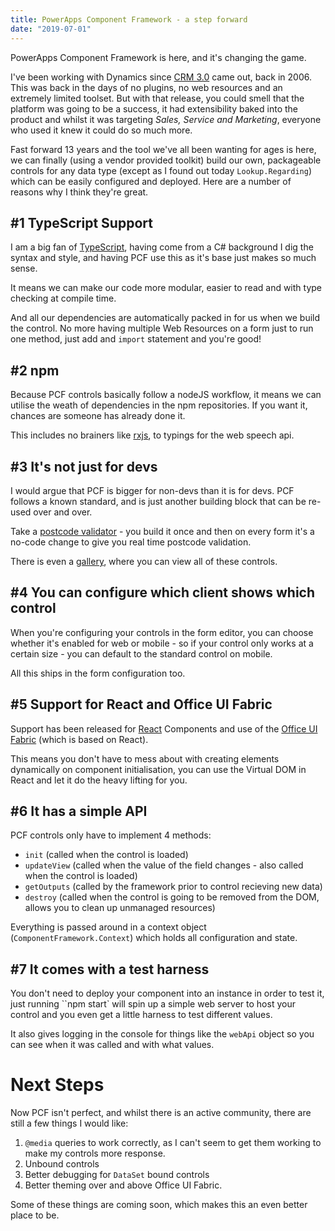 ```yaml
---
title: PowerApps Component Framework - a step forward
date: "2019-07-01"
---
```


PowerApps Component Framework is here, and it's changing the game.

<!-- end -->

I've been working with Dynamics since [CRM 3.0](https://en.wikipedia.org/wiki/Microsoft_Dynamics_CRM) came out, back in 2006. This was back in the days of no plugins, no web resources and an extremely limited toolset. But with that release, you could smell that the platform was going to be a success, it had extensibility baked into the product and whilst it was targeting *Sales, Service and Marketing*, everyone who used it knew it could do so much more.

Fast forward 13 years and the tool we've all been wanting for ages is here, we can finally (using a vendor provided toolkit) build our own, packageable controls for any data type (except as I found out today `Lookup.Regarding`) which can be easily configured and deployed. Here are a number of reasons why I think they're great.

## #1 TypeScript Support

I am a big fan of [TypeScript](https://www.typescriptlang.org/), having come from a C# background I dig the syntax and style, and having PCF use this as it's base just makes so much sense.

It means we can make our code more modular, easier to read and with type checking at compile time.

And all our dependencies are automatically packed in for us when we build the control. No more having multiple Web Resources on a form just to run one method, just add and `import` statement and you're good!

## #2 npm

Because PCF controls basically follow a nodeJS workflow, it means we can utilise the weath of dependencies in the npm repositories. If you want it, chances are someone has already done it.

This includes no brainers like [rxjs](https://www.learnrxjs.io/), to typings for the web speech api.

## #3 It's not just for devs

I would argue that PCF is bigger for non-devs than it is for devs. PCF follows a known standard, and is just another building block that can be re-used over and over.

Take a [postcode validator](https://github.com/jhetheringt7/PCF-CustomControl) - you build it once and then on every form it's a no-code change to give you real time postcode validation.

There is even a [gallery](https://pcf.gallery/), where you can view all of these controls.

## #4 You can configure which client shows which control

When you're configuring your controls in the form editor, you can choose whether it's enabled for web or mobile - so if your control only works at a certain size - you can default to the standard control on mobile.

All this ships in the form configuration too.

## #5 Support for React and Office UI Fabric

Support has been released for [React](https://reactjs.org/) Components and use of the [Office UI Fabric](https://developer.microsoft.com/en-us/fabric#/controls/web) (which is based on React).

This means you don't have to mess about with creating elements dynamically on component initialisation, you can use the Virtual DOM in React and let it do the heavy lifting for you.

## #6 It has a simple API

PCF controls only have to implement 4 methods:

- `init` (called when the control is loaded)
- `updateView` (called when the value of the field changes - also called when the control is loaded)
- `getOutputs` (called by the framework prior to control recieving new data)
- `destroy` (called when the control is going to be removed from the DOM, allows you to clean up unmanaged resources)

Everything is passed around in a context object (`ComponentFramework.Context`) which holds all configuration and state.

## #7 It comes with a test harness

You don't need to deploy your component into an instance in order to test it, just running ``npm start` will spin up a simple web server to host your control and you even get a little harness to test different values.

It also gives logging in the console for things like the `webApi` object so you can see when it was called and with what values.

# Next Steps

Now PCF isn't perfect, and whilst there is an active community, there are still a few things I would like:

1) `@media` queries to work correctly, as I can't seem to get them working to make my controls more response.
2) Unbound controls
3) Better debugging for `DataSet` bound controls
4) Better theming over and above Office UI Fabric.

Some of these things are coming soon, which makes this an even better place to be.

